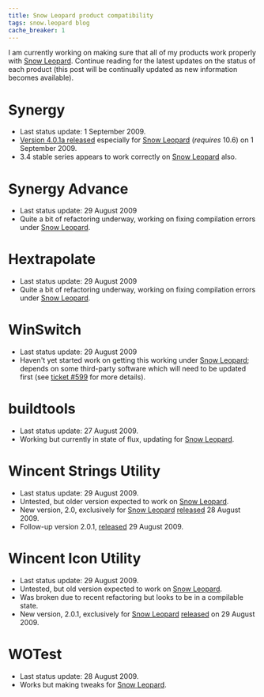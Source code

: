 ```yaml
---
title: Snow Leopard product compatibility
tags: snow.leopard blog
cache_breaker: 1
---
```


I am currently working on making sure that all of my products work properly with [Snow Leopard](/wiki/Snow_Leopard). Continue reading for the latest updates on the status of each product (this post will be continually updated as new information becomes available).

# Synergy

-   Last status update: 1 September 2009.
-   [Version 4.0.1a released](/blog/synergy-4.0.1a-released) especially for [Snow Leopard](/wiki/Snow_Leopard) (_requires_ 10.6) on 1 September 2009.
-   3.4 stable series appears to work correctly on [Snow Leopard](/wiki/Snow_Leopard) also.

# Synergy Advance

-   Last status update: 29 August 2009
-   Quite a bit of refactoring underway, working on fixing compilation errors under [Snow Leopard](/wiki/Snow_Leopard).

# Hextrapolate

-   Last status update: 29 August 2009
-   Quite a bit of refactoring underway, working on fixing compilation errors under [Snow Leopard](/wiki/Snow_Leopard).

# WinSwitch

-   Last status update: 29 August 2009
-   Haven't yet started work on getting this working under [Snow Leopard](/wiki/Snow_Leopard); depends on some third-party software which will need to be updated first (see [ticket \#599](/issues/599) for more details).

# buildtools

-   Last status update: 27 August 2009.
-   Working but currently in state of flux, updating for [Snow Leopard](/wiki/Snow_Leopard).

# Wincent Strings Utility

-   Last status update: 29 August 2009.
-   Untested, but older version expected to work on [Snow Leopard](/wiki/Snow_Leopard).
-   New version, 2.0, exclusively for [Snow Leopard](/wiki/Snow_Leopard) [released](/blog/wincent-strings-utility-2.0-released) 28 August 2009.
-   Follow-up version 2.0.1, [released](/blog/wincent-strings-utility-2.0.1-released) 29 August 2009.

# Wincent Icon Utility

-   Last status update: 29 August 2009.
-   Untested, but old version expected to work on [Snow Leopard](/wiki/Snow_Leopard).
-   Was broken due to recent refactoring but looks to be in a compilable state.
-   New version, 2.0.1, exclusively for [Snow Leopard](/wiki/Snow_Leopard) [released](/blog/wincent-icon-utility-2.0.1-released) on 29 August 2009.

# WOTest

-   Last status update: 28 August 2009.
-   Works but making tweaks for [Snow Leopard](/wiki/Snow_Leopard).

